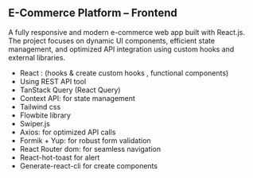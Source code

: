 <h2>E-Commerce Platform – Frontend</h2>

<p>A fully responsive and modern e-commerce web app built with React.js. The project focuses on dynamic UI components, efficient state management, and optimized API integration using custom hooks and external libraries.</p>
<ul>
  <li>React : (hooks  & create custom hooks , functional components) </li>
  <li>Using REST API tool</li>
    <li>TanStack Query (React Query)</li>
    <li>Context API: for state management</li>
    <li>Tailwind css</li>
    <li>Flowbite library</li>
    <li>Swiper.js</li>
   <li>Axios: for optimized API calls </li>
   <li>Formik + Yup: for robust form validation</li>
   <li>React Router dom: for seamless navigation </li>
     <li>React-hot-toast for alert </li>
     <li>Generate-react-cli for create components</li>
</ul>



